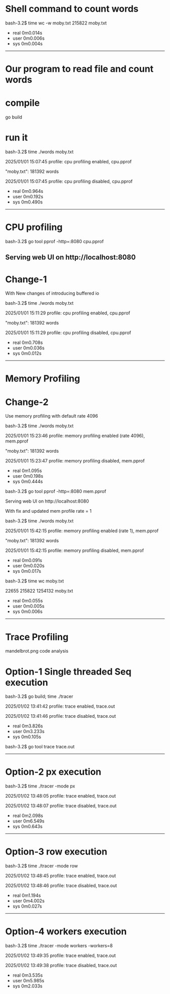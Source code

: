 # Shell command to count words

bash-3.2$ time wc -w moby.txt
  215822 moby.txt

- real    0m0.014s
- user    0m0.006s
- sys     0m0.004s

----------------------------------------------------------------

# Our program to read file and count words
# compile
go build

# run it
bash-3.2$ time ./words moby.txt 

2025/01/01 15:07:45 profile: cpu profiling enabled, cpu.pprof

"moby.txt": 181392 words

2025/01/01 15:07:45 profile: cpu profiling disabled, cpu.pprof

- real    0m0.964s
- user    0m0.192s
- sys     0m0.490s
----------------------------------------------------------------

# CPU profiling
bash-3.2$ go tool pprof -http=:8080 cpu.pprof

Serving web UI on http://localhost:8080
----------------------------------------------------------------

# Change-1
With New changes of introducing buffered io

bash-3.2$ time ./words moby.txt 

2025/01/01 15:11:29 profile: cpu profiling enabled, cpu.pprof

"moby.txt": 181392 words

2025/01/01 15:11:29 profile: cpu profiling disabled, cpu.pprof

- real    0m0.708s
- user    0m0.036s
- sys     0m0.012s
----------------------------------------------------------------

# Memory Profiling

# Change-2
Use memory profiling with default rate 4096


bash-3.2$ time ./words moby.txt 

2025/01/01 15:23:46 profile: memory profiling enabled (rate 4096), mem.pprof

"moby.txt": 181392 words

2025/01/01 15:23:47 profile: memory profiling disabled, mem.pprof

- real    0m1.095s
- user    0m0.198s
- sys     0m0.444s

bash-3.2$ go tool pprof -http=:8080 mem.pprof

Serving web UI on http://localhost:8080

With fix and updated mem profile rate = 1


bash-3.2$ time ./words moby.txt 

2025/01/01 15:42:15 profile: memory profiling enabled (rate 1), mem.pprof

"moby.txt": 181392 words

2025/01/01 15:42:15 profile: memory profiling disabled, mem.pprof

- real    0m0.091s
- user    0m0.020s
- sys     0m0.017s

bash-3.2$ time wc moby.txt 

   22655  215822 1254132 moby.txt

- real    0m0.055s
- user    0m0.005s
- sys     0m0.006s

----------------------------------------------------------------

# Trace Profiling
mandelbrot.png code analysis

# Option-1 Single threaded Seq execution

bash-3.2$ go build; time ./tracer

2025/01/02 13:41:42 profile: trace enabled, trace.out

2025/01/02 13:41:46 profile: trace disabled, trace.out

- real    0m3.826s
- user    0m3.233s
- sys     0m0.105s

bash-3.2$ go tool trace trace.out 

----------------------------------------------------------------

# Option-2 px execution

bash-3.2$ time ./tracer -mode px

2025/01/02 13:48:05 profile: trace enabled, trace.out

2025/01/02 13:48:07 profile: trace disabled, trace.out

- real    0m2.098s
- user    0m6.549s
- sys     0m0.643s

----------------------------------------------------------------

# Option-3 row execution

bash-3.2$ time ./tracer -mode row

2025/01/02 13:48:45 profile: trace enabled, trace.out

2025/01/02 13:48:46 profile: trace disabled, trace.out

- real    0m1.194s
- user    0m4.002s
- sys     0m0.027s

----------------------------------------------------------------

# Option-4 workers execution

bash-3.2$ time ./tracer -mode workers -workers=8

2025/01/02 13:49:35 profile: trace enabled, trace.out

2025/01/02 13:49:38 profile: trace disabled, trace.out

- real    0m3.535s
- user    0m5.985s
- sys     0m2.033s